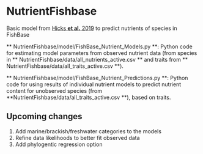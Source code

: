 # NutrientFishbase

Basic model from [Hicks **et al.** 2019](https://www.nature.com/articles/s41586-019-1592-6) to predict nutrients of species in FishBase


** NutrientFishbase/model/FishBase_Nutrient_Models.py **:  Python code for estimating model parameters from observed nutrient data (from species in ** NutrientFishbase/data/all_nutrients_active.csv ** and traits from ** NutrientFishbase/data/all_traits_active.csv **).

** NutrientFishbase/model/FishBase_Nutrient_Predictions.py **: Python code for using results of individual nutrient models to predict nutrient content for unobserved species (from **NutrientFishbase/data/all_traits_active.csv **), based on traits.


## Upcoming changes

1. Add marine/brackish/freshwater categories to the models
2. Refine data likelihoods to better fit observed data
3. Add phylogentic regression option




